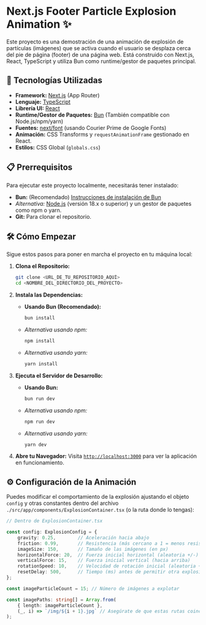 # Next.js Footer Particle Explosion Animation ✨

Este proyecto es una demostración de una animación de explosión de partículas (imágenes) que se activa cuando el usuario se desplaza cerca del pie de página (footer) de una página web. Está construido con Next.js, React, TypeScript y utiliza Bun como runtime/gestor de paquetes principal.


## 🚀 Tecnologías Utilizadas

*   **Framework:** [Next.js](https://nextjs.org/) (App Router)
*   **Lenguaje:** [TypeScript](https://www.typescriptlang.org/)
*   **Librería UI:** [React](https://reactjs.org/)
*   **Runtime/Gestor de Paquetes:** [Bun](https://bun.sh/) (También compatible con Node.js/npm/yarn)
*   **Fuentes:** [next/font](https://nextjs.org/docs/basic-features/font-optimization) (usando Courier Prime de Google Fonts)
*   **Animación:** CSS Transforms y `requestAnimationFrame` gestionado en React.
*   **Estilos:** CSS Global (`globals.css`)

## 📋 Prerrequisitos

Para ejecutar este proyecto localmente, necesitarás tener instalado:

*   **Bun:** (Recomendado) [Instrucciones de instalación de Bun](https://bun.sh/docs/installation)
*   *Alternativa:* [Node.js](https://nodejs.org/) (versión 18.x o superior) y un gestor de paquetes como npm o yarn.
*   **Git:** Para clonar el repositorio.

## 🛠️ Cómo Empezar

Sigue estos pasos para poner en marcha el proyecto en tu máquina local:

1.  **Clona el Repositorio:**
    ```bash
    git clone <URL_DE_TU_REPOSITORIO_AQUÍ>
    cd <NOMBRE_DEL_DIRECTORIO_DEL_PROYECTO>
    ```

2.  **Instala las Dependencias:**
    *   **Usando Bun (Recomendado):**
        ```bash
        bun install
        ```
    *   *Alternativa usando npm:*
        ```bash
        npm install
        ```
    *   *Alternativa usando yarn:*
        ```bash
        yarn install
        ```

3.  **Ejecuta el Servidor de Desarrollo:**
    *   **Usando Bun:**
        ```bash
        bun run dev
        ```
    *   *Alternativa usando npm:*
        ```bash
        npm run dev
        ```
    *   *Alternativa usando yarn:*
        ```bash
        yarn dev
        ```

4.  **Abre tu Navegador:**
    Visita [`http://localhost:3000`](http://localhost:3000) para ver la aplicación en funcionamiento.


## ⚙️ Configuración de la Animación

Puedes modificar el comportamiento de la explosión ajustando el objeto `config` y otras constantes dentro del archivo `./src/app/components/ExplosionContainer.tsx` (o la ruta donde lo tengas):

```typescript
// Dentro de ExplosionContainer.tsx

const config: ExplosionConfig = {
    gravity: 0.25,        // Aceleración hacia abajo
    friction: 0.99,       // Resistencia (más cercano a 1 = menos resistencia)
    imageSize: 150,       // Tamaño de las imágenes (en px)
    horizontalForce: 20,  // Fuerza inicial horizontal (aleatoria +/-)
    verticalForce: 15,    // Fuerza inicial vertical (hacia arriba)
    rotationSpeed: 10,    // Velocidad de rotación inicial (aleatoria +/-)
    resetDelay: 500,      // Tiempo (ms) antes de permitir otra explosión
};

const imageParticleCount = 15; // Número de imágenes a explotar

const imagePaths: string[] = Array.from(
    { length: imageParticleCount },
    (_, i) => `/img/${i + 1}.jpg` // Asegúrate de que estas rutas coincidan con tus imágenes en /public/img/
);